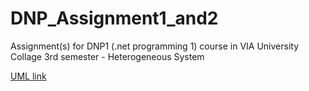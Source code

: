 # DNP_Assignment1_and2
Assignment(s) for DNP1 (.net programming 1) course in VIA University Collage 3rd semester - Heterogeneous System

[UML link](https://viaucdk-my.sharepoint.com/:f:/g/personal/355491_viauc_dk/EgvWoRv1VCpOrSjTY4yYEPkB8M3iSzW8pR7YHTSwR29P9Q?e=fE3oRz) 

